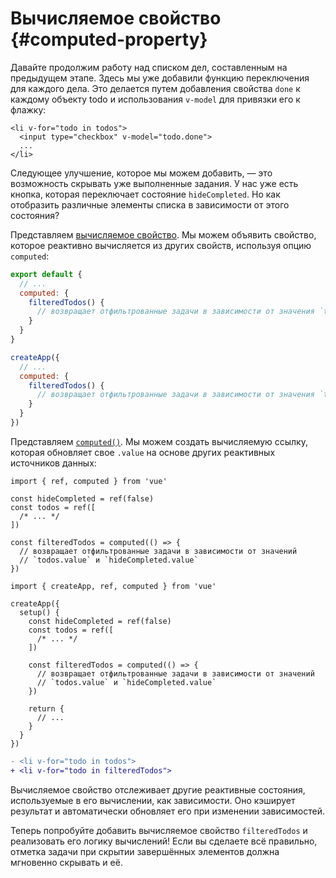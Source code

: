 # Вычисляемое свойство {#computed-property}

Давайте продолжим работу над списком дел, составленным на предыдущем этапе. Здесь мы уже добавили функцию переключения для каждого дела. Это делается путем добавления свойства `done` к каждому объекту todo и использования `v-model` для привязки его к флажку:

```vue-html{2}
<li v-for="todo in todos">
  <input type="checkbox" v-model="todo.done">
  ...
</li>
```

Следующее улучшение, которое мы можем добавить, — это возможность скрывать уже выполненные задания. У нас уже есть кнопка, которая переключает состояние `hideCompleted`. Но как отобразить различные элементы списка в зависимости от этого состояния?

<div class="options-api">

Представляем <a target="_blank" href="/guide/essentials/computed.html">вычисляемое свойство</a>. Мы можем объявить свойство, которое реактивно вычисляется из других свойств, используя опцию `computed`:

<div class="sfc">

```js
export default {
  // ...
  computed: {
    filteredTodos() {
      // возвращает отфильтрованные задачи в зависимости от значения `this.hideCompleted`
    }
  }
}
```

</div>
<div class="html">

```js
createApp({
  // ...
  computed: {
    filteredTodos() {
      // возвращает отфильтрованные задачи в зависимости от значения `this.hideCompleted`
    }
  }
})
```

</div>

</div>
<div class="composition-api">

Представляем <a target="_blank" href="/guide/essentials/computed.html">`computed()`</a>. Мы можем создать вычисляемую ссылку, которая обновляет свое `.value` на основе других реактивных источников данных:

<div class="sfc">

```js{8-11}
import { ref, computed } from 'vue'

const hideCompleted = ref(false)
const todos = ref([
  /* ... */
])

const filteredTodos = computed(() => {
  // возвращает отфильтрованные задачи в зависимости от значений
  // `todos.value` и `hideCompleted.value`
})
```

</div>
<div class="html">

```js{10-13}
import { createApp, ref, computed } from 'vue'

createApp({
  setup() {
    const hideCompleted = ref(false)
    const todos = ref([
      /* ... */
    ])

    const filteredTodos = computed(() => {
      // возвращает отфильтрованные задачи в зависимости от значений
      // `todos.value` и `hideCompleted.value`
    })

    return {
      // ...
    }
  }
})
```

</div>

</div>

```diff
- <li v-for="todo in todos">
+ <li v-for="todo in filteredTodos">
```

Вычисляемое свойство отслеживает другие реактивные состояния, используемые в его вычислении, как зависимости. Оно кэширует результат и автоматически обновляет его при изменении зависимостей.

Теперь попробуйте добавить вычисляемое свойство `filteredTodos` и реализовать его логику вычислений! Если вы сделаете всё правильно, отметка задачи при скрытии завершённых элементов должна мгновенно скрывать и её.
